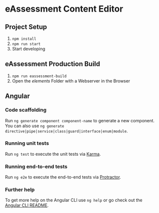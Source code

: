# eAssessment Content Editor

## Project Setup
1. `npm install`
2. `npm run start`
3. Start developing 

## eAssessment Production Build
1. `npm run eassessment-build`
2. Open the *elements* Folder with a Webserver in the Browser

## Angular
### Code scaffolding

Run `ng generate component component-name` to generate a new component. You can also use `ng generate directive|pipe|service|class|guard|interface|enum|module`.

### Running unit tests

Run `ng test` to execute the unit tests via [Karma](https://karma-runner.github.io).

### Running end-to-end tests

Run `ng e2e` to execute the end-to-end tests via [Protractor](http://www.protractortest.org/).

### Further help

To get more help on the Angular CLI use `ng help` or go check out the [Angular CLI README](https://github.com/angular/angular-cli/blob/master/README.md).
